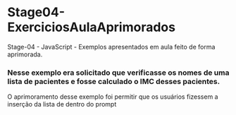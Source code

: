 # Stage04-ExerciciosAulaAprimorados
Stage-04 - JavaScript - Exemplos apresentados em aula feito de forma aprimorada.

### Nesse exemplo era solicitado que verificasse os nomes de uma lista de pacientes e fosse calculado o IMC desses pacientes. 
O aprimoramento desse exemplo foi permitir que os usuários fizessem a inserção da lista de dentro do prompt
